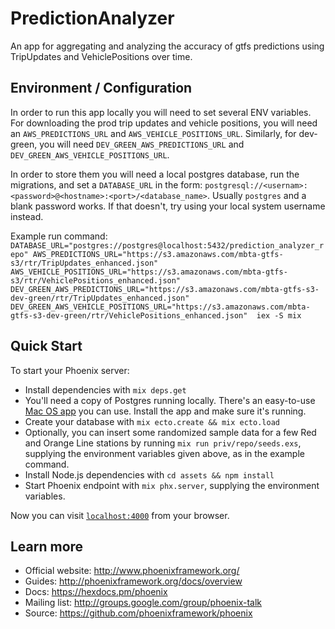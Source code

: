 # PredictionAnalyzer

An app for aggregating and analyzing the accuracy of gtfs predictions using TripUpdates and VehiclePositions over time.

## Environment / Configuration

In order to run this app locally you will need to set several ENV variables.
For downloading the prod trip updates and vehicle positions, you will need an `AWS_PREDICTIONS_URL` and `AWS_VEHICLE_POSITIONS_URL`.
Similarly, for dev-green, you will need `DEV_GREEN_AWS_PREDICTIONS_URL` and `DEV_GREEN_AWS_VEHICLE_POSITIONS_URL`.

In order to store them you will need a local postgres database, run the migrations, and set a `DATABASE_URL` in the form:
`postgresql://<usernam>:<password>@<hostname>:<port>/<database_name>`. Usually `postgres` and a blank password works. If that
doesn't, try using your local system username instead.

Example run command:
`DATABASE_URL="postgres://postgres@localhost:5432/prediction_analyzer_repo" AWS_PREDICTIONS_URL="https://s3.amazonaws.com/mbta-gtfs-s3/rtr/TripUpdates_enhanced.json" AWS_VEHICLE_POSITIONS_URL="https://s3.amazonaws.com/mbta-gtfs-s3/rtr/VehiclePositions_enhanced.json" DEV_GREEN_AWS_PREDICTIONS_URL="https://s3.amazonaws.com/mbta-gtfs-s3-dev-green/rtr/TripUpdates_enhanced.json" DEV_GREEN_AWS_VEHICLE_POSITIONS_URL="https://s3.amazonaws.com/mbta-gtfs-s3-dev-green/rtr/VehiclePositions_enhanced.json"  iex -S mix`

## Quick Start

To start your Phoenix server:

  * Install dependencies with `mix deps.get`
  * You'll need a copy of Postgres running locally. There's an easy-to-use [Mac OS app](https://postgresapp.com/) you can use.
	Install the app and make sure it's running.
  * Create your database with `mix ecto.create && mix ecto.load`
  * Optionally, you can insert some randomized sample data for a few Red and Orange Line stations by running `mix run priv/repo/seeds.exs`,
	supplying the environment variables given above, as in the example command.
  * Install Node.js dependencies with `cd assets && npm install`
  * Start Phoenix endpoint with `mix phx.server`, supplying the environment variables.

Now you can visit [`localhost:4000`](http://localhost:4000) from your browser.

## Learn more

  * Official website: http://www.phoenixframework.org/
  * Guides: http://phoenixframework.org/docs/overview
  * Docs: https://hexdocs.pm/phoenix
  * Mailing list: http://groups.google.com/group/phoenix-talk
  * Source: https://github.com/phoenixframework/phoenix
